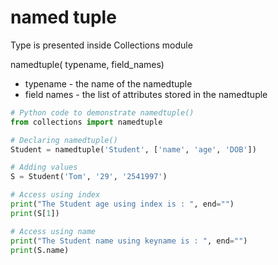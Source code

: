 # named tuple
Type is presented inside Collections module

namedtuple( typename, field_names)
 - typename - the name of the namedtuple
 - field names - the list of attributes stored in the namedtuple

```python
# Python code to demonstrate namedtuple()
from collections import namedtuple

# Declaring namedtuple()
Student = namedtuple('Student', ['name', 'age', 'DOB'])

# Adding values
S = Student('Tom', '29', '2541997')

# Access using index
print("The Student age using index is : ", end="")
print(S[1])

# Access using name
print("The Student name using keyname is : ", end="")
print(S.name)
```